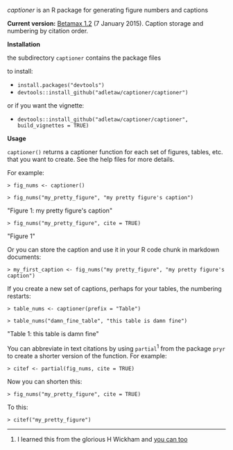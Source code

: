 *captioner* is an R package for generating figure numbers and captions

**Current version:** [Betamax 1.2](https://github.com/adletaw/captioner/releases) (7 January 2015).  Caption storage and numbering
by citation order.

**Installation**

the subdirectory `captioner` contains the package files

to install:
* `install.packages("devtools")`
* `devtools::install_github("adletaw/captioner/captioner")`

or if you want the vignette:
* `devtools::install_github("adletaw/captioner/captioner", build_vignettes = TRUE)`

**Usage**

`captioner()` returns a captioner function for each set of figures, tables, etc. that you want to create.  See the help files for more details.

For example:

`> fig_nums <- captioner()`

`> fig_nums("my_pretty_figure", "my pretty figure's caption")`

"Figure 1: my pretty figure's caption"

`> fig_nums("my_pretty_figure", cite = TRUE)`

"Figure 1"

Or you can store the caption and use it in your R code chunk in markdown documents:

`> my_first_caption <- fig_nums("my pretty_figure", "my pretty figure's caption")`

If you create a new set of captions, perhaps for your tables, the numbering restarts:

`> table_nums <- captioner(prefix = "Table")`

`> table_nums("damn_fine_table", "this table is damn fine")`

"Table 1: this table is damn fine"

You can abbreviate in text citations by using `partial`<sup>1</sup> from the package `pryr` to create a shorter version of the function.  For example:

`> citef <- partial(fig_nums, cite = TRUE)`

Now you can shorten this:

`> fig_nums("my_pretty_figure", cite = TRUE)`

To this:

`> citef("my_pretty_figure")`

***

1.  I learned this from the glorious H Wickham and [you can too](http://adv-r.had.co.nz/)
